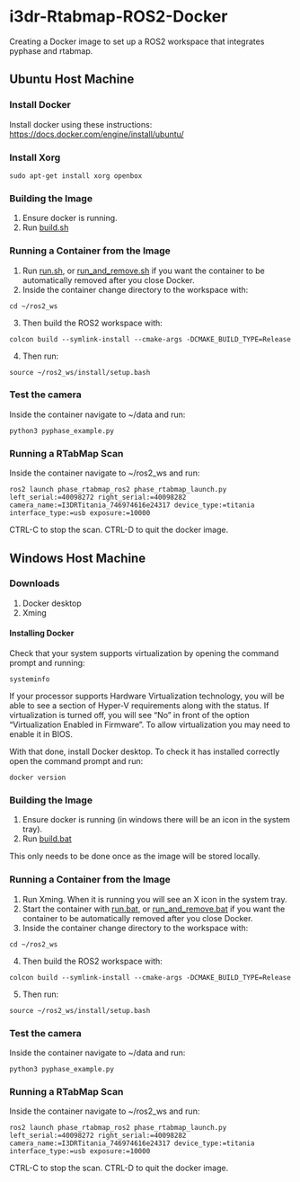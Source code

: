 # i3dr-Rtabmap-ROS2-Docker
Creating a Docker image to set up a ROS2 workspace that integrates pyphase and rtabmap.



## Ubuntu Host Machine
### Install Docker
Install docker using these instructions: https://docs.docker.com/engine/install/ubuntu/

### Install Xorg
```
sudo apt-get install xorg openbox
```

### Building the Image
1. Ensure docker is running.
2. Run [build.sh](build.sh)

### Running a Container from the Image
1. Run [run.sh](run.sh), or [run_and_remove.sh](run_and_remove.sh) if you want the container to be automatically removed after you close Docker.
2. Inside the container change directory to the workspace with:
```
cd ~/ros2_ws
```
3. Then build the ROS2 workspace with:
```
colcon build --symlink-install --cmake-args -DCMAKE_BUILD_TYPE=Release
```
4. Then run:
```
source ~/ros2_ws/install/setup.bash
```

### Test the camera
Inside the container navigate to ~/data and run:
```
python3 pyphase_example.py
```

### Running a RTabMap Scan
Inside the container navigate to ~/ros2_ws and run:
```
ros2 launch phase_rtabmap_ros2 phase_rtabmap_launch.py left_serial:=40098272 right_serial:=40098282 camera_name:=I3DRTitania_746974616e24317 device_type:=titania interface_type:=usb exposure:=10000
```
CTRL-C to stop the scan.
CTRL-D to quit the docker image.



## Windows Host Machine
### Downloads
1. Docker desktop
2. Xming

#### Installing Docker
Check that your system supports virtualization by opening the command prompt and running:
```
systeminfo
```
If your processor supports Hardware Virtualization technology, you will be able to see a section of Hyper-V requirements along with the status. If virtualization is turned off, you will see “No” in front of the option “Virtualization Enabled in Firmware”. To allow virtualization you may need to enable it in BIOS.

With that done, install Docker desktop. To check it has installed correctly open the command prompt and run:
```
docker version
```

### Building the Image
1. Ensure docker is running (in windows there will be an icon in the system tray).
2. Run [build.bat](build.bat)

This only needs to be done once as the image will be stored locally.

### Running a Container from the Image
1. Run Xming. When it is running you will see an X icon in the system tray.
2. Start the container with [run.bat](run.bat), or [run_and_remove.bat](run_and_remove.bat) if you want the container to be automatically removed after you close Docker.
3. Inside the container change directory to the workspace with:
```
cd ~/ros2_ws
```
4. Then build the ROS2 workspace with:
```
colcon build --symlink-install --cmake-args -DCMAKE_BUILD_TYPE=Release
```
5. Then run:
```
source ~/ros2_ws/install/setup.bash
```

### Test the camera
Inside the container navigate to ~/data and run:
```
python3 pyphase_example.py
```

### Running a RTabMap Scan
Inside the container navigate to ~/ros2_ws and run:
```
ros2 launch phase_rtabmap_ros2 phase_rtabmap_launch.py left_serial:=40098272 right_serial:=40098282 camera_name:=I3DRTitania_746974616e24317 device_type:=titania interface_type:=usb exposure:=10000
```
CTRL-C to stop the scan.
CTRL-D to quit the docker image.